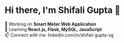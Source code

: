 # Hi there, I'm Shifali Gupta 👋  

🔭 Working on **Smart Meter Web Application**  
🌱 Learning **React.js, Flask, MySQL, JavaScript**  
📫 Connect with me: linkedin.com/in/shifali-gupta-sg
